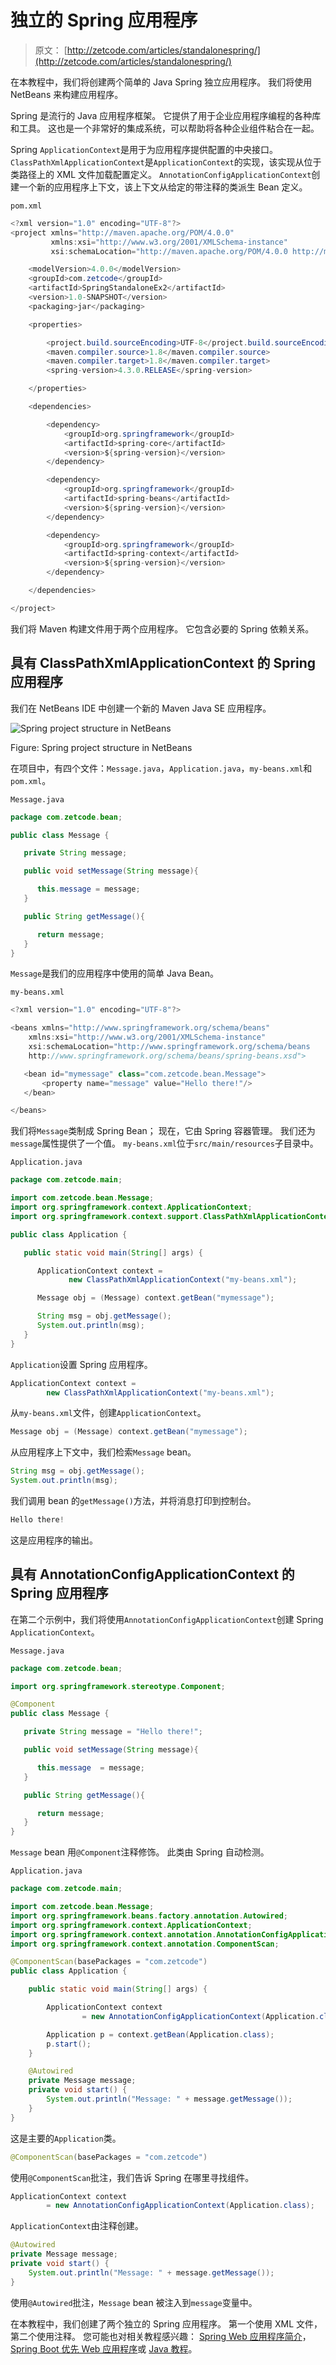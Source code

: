 # 独立的 Spring 应用程序

> 原文： [http://zetcode.com/articles/standalonespring/](http://zetcode.com/articles/standalonespring/)

在本教程中，我们将创建两个简单的 Java Spring 独立应用程序。 我们将使用 NetBeans 来构建应用程序。

Spring 是流行的 Java 应用程序框架。 它提供了用于企业应用程序编程的各种库和工具。 这也是一个非常好的集成系统，可以帮助将各种企业组件粘合在一起。

Spring `ApplicationContext`是用于为应用程序提供配置的中央接口。 `ClassPathXmlApplicationContext`是`ApplicationContext`的实现，该实现从位于类路径上的 XML 文件加载配置定义。 `AnnotationConfigApplicationContext`创建一个新的应用程序上下文，该上下文从给定的带注释的类派生 Bean 定义。

`pom.xml`

```java
<?xml version="1.0" encoding="UTF-8"?>
<project xmlns="http://maven.apache.org/POM/4.0.0" 
         xmlns:xsi="http://www.w3.org/2001/XMLSchema-instance" 
         xsi:schemaLocation="http://maven.apache.org/POM/4.0.0 http://maven.apache.org/xsd/maven-4.0.0.xsd">

    <modelVersion>4.0.0</modelVersion>
    <groupId>com.zetcode</groupId>
    <artifactId>SpringStandaloneEx2</artifactId>
    <version>1.0-SNAPSHOT</version>
    <packaging>jar</packaging>

    <properties>

        <project.build.sourceEncoding>UTF-8</project.build.sourceEncoding>
        <maven.compiler.source>1.8</maven.compiler.source>
        <maven.compiler.target>1.8</maven.compiler.target>
        <spring-version>4.3.0.RELEASE</spring-version>

    </properties>

    <dependencies>

        <dependency>
            <groupId>org.springframework</groupId>
            <artifactId>spring-core</artifactId>
            <version>${spring-version}</version>
        </dependency>

        <dependency>
            <groupId>org.springframework</groupId>
            <artifactId>spring-beans</artifactId>
            <version>${spring-version}</version>
        </dependency>

        <dependency>
            <groupId>org.springframework</groupId>
            <artifactId>spring-context</artifactId>
            <version>${spring-version}</version>
        </dependency>

    </dependencies>

</project>

```

我们将 Maven 构建文件用于两个应用程序。 它包含必要的 Spring 依赖关系。

## 具有 ClassPathXmlApplicationContext 的 Spring 应用程序

我们在 NetBeans IDE 中创建一个新的 Maven Java SE 应用程序。

![Spring project structure in NetBeans](img/36b1b184e2201f8cb14e82733bcb4593.jpg)

Figure: Spring project structure in NetBeans

在项目中，有四个文件：`Message.java`，`Application.java`，`my-beans.xml`和`pom.xml`。

`Message.java`

```java
package com.zetcode.bean;

public class Message {

   private String message;

   public void setMessage(String message){

      this.message = message;
   }

   public String getMessage(){

      return message;
   }
}

```

`Message`是我们的应用程序中使用的简单 Java Bean。

`my-beans.xml`

```java
<?xml version="1.0" encoding="UTF-8"?>

<beans xmlns="http://www.springframework.org/schema/beans"
    xmlns:xsi="http://www.w3.org/2001/XMLSchema-instance"
    xsi:schemaLocation="http://www.springframework.org/schema/beans
    http://www.springframework.org/schema/beans/spring-beans.xsd">

   <bean id="mymessage" class="com.zetcode.bean.Message">
       <property name="message" value="Hello there!"/>
   </bean>

</beans>

```

我们将`Message`类制成 Spring Bean； 现在，它由 Spring 容器管理。 我们还为`message`属性提供了一个值。 `my-beans.xml`位于`src/main/resources`子目录中。

`Application.java`

```java
package com.zetcode.main;

import com.zetcode.bean.Message;
import org.springframework.context.ApplicationContext;
import org.springframework.context.support.ClassPathXmlApplicationContext;

public class Application {

   public static void main(String[] args) {

      ApplicationContext context = 
             new ClassPathXmlApplicationContext("my-beans.xml");

      Message obj = (Message) context.getBean("mymessage");

      String msg = obj.getMessage();
      System.out.println(msg);
   }
}

```

`Application`设置 Spring 应用程序。

```java
ApplicationContext context = 
        new ClassPathXmlApplicationContext("my-beans.xml");

```

从`my-beans.xml`文件，创建`ApplicationContext`。

```java
Message obj = (Message) context.getBean("mymessage");

```

从应用程序上下文中，我们检索`Message` bean。

```java
String msg = obj.getMessage();
System.out.println(msg);

```

我们调用 bean 的`getMessage()`方法，并将消息打印到控制台。

```java
Hello there!

```

这是应用程序的输出。

## 具有 AnnotationConfigApplicationContext 的 Spring 应用程序

在第二个示例中，我们将使用`AnnotationConfigApplicationContext`创建 Spring `ApplicationContext`。

`Message.java`

```java
package com.zetcode.bean;

import org.springframework.stereotype.Component;

@Component
public class Message {

   private String message = "Hello there!";

   public void setMessage(String message){

      this.message  = message;
   }

   public String getMessage(){

      return message;
   }
}

```

`Message` bean 用`@Component`注释修饰。 此类由 Spring 自动检测。

`Application.java`

```java
package com.zetcode.main;

import com.zetcode.bean.Message;
import org.springframework.beans.factory.annotation.Autowired;
import org.springframework.context.ApplicationContext;
import org.springframework.context.annotation.AnnotationConfigApplicationContext;
import org.springframework.context.annotation.ComponentScan;

@ComponentScan(basePackages = "com.zetcode")
public class Application {

    public static void main(String[] args) {

        ApplicationContext context
                = new AnnotationConfigApplicationContext(Application.class);

        Application p = context.getBean(Application.class);
        p.start();
    }

    @Autowired
    private Message message;
    private void start() {
        System.out.println("Message: " + message.getMessage());
    }
}

```

这是主要的`Application`类。

```java
@ComponentScan(basePackages = "com.zetcode")

```

使用`@ComponentScan`批注，我们告诉 Spring 在哪里寻找组件。

```java
ApplicationContext context
        = new AnnotationConfigApplicationContext(Application.class);

```

`ApplicationContext`由注释创建。

```java
@Autowired
private Message message;
private void start() {
    System.out.println("Message: " + message.getMessage());
}

```

使用`@Autowired`批注，`Message` bean 被注入到`message`变量中。

在本教程中，我们创建了两个独立的 Spring 应用程序。 第一个使用 XML 文件，第二个使用注释。 您可能也对相关教程感兴趣： [Spring Web 应用程序简介](/articles/springwebfirst/)， [Spring Boot 优先 Web 应用程序](/articles/springbootwebfirst/)或 [Java 教程](/lang/java/)。